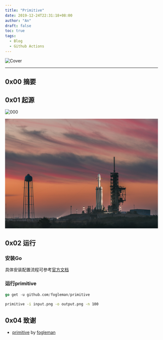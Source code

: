 ```yaml
---
title: "Primitive"
date: 2019-12-24T22:31:18+08:00
author: "An"
draft: false
toc: true
tags: 
  - Blog
  - Github Actions
---
```


![Cover](https://images.unsplash.com/photo-1560953470-9e400a5bb7c3?ixlib=rb-1.2.1&ixid=eyJhcHBfaWQiOjEyMDd9&auto=format&fit=crop&w=1000&q=100)

---

<!-- require APlayer -->
<link rel="stylesheet" href="https://cdn.jsdelivr.net/npm/aplayer/dist/APlayer.min.css">
<script src="https://cdn.jsdelivr.net/npm/aplayer/dist/APlayer.min.js"></script>
<!-- require MetingJS -->
<script src="https://cdn.jsdelivr.net/npm/meting@2/dist/Meting.min.js"></script>

<meting-js
        server="netease"
        type="song"
        id="27759600">
</meting-js>

## 0x00 摘要



## 0x01 起源

![000](/Image/posts/Primitive/000_000.gif)

![000](/Image/posts/Primitive/000.jpeg)

## 0x02 运行

### 安装Go

具体安装配置流程可参考[官方文档](https://golang.org/doc/install)

### 运行primitive

```go
go get -u github.com/fogleman/primitive
```

```bash
primitive -i input.png -o output.png -n 100
```



## 0x04 致谢

- [primitive](https://github.com/fogleman/primitive) by [fogleman](https://github.com/fogleman)
